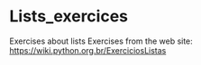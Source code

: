 # Lists_exercices
Exercises about lists
Exercises from the web site: https://wiki.python.org.br/ExerciciosListas
